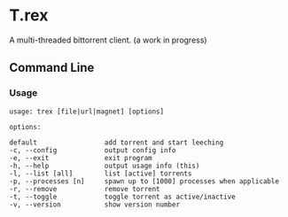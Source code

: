 # T.rex

A multi-threaded bittorrent client. (a work in progress)

## Command Line

### Usage

    usage: trex [file|url|magnet] [options]

    options:

    default                 add torrent and start leeching
    -c, --config            output config info
    -e, --exit              exit program
    -h, --help              output usage info (this)
    -l, --list [all]        list [active] torrents
    -p, --processes [n]     spawn up to [1000] processes when applicable
    -r, --remove            remove torrent
    -t, --toggle            toggle torrent as active/inactive
    -v, --version           show version number
